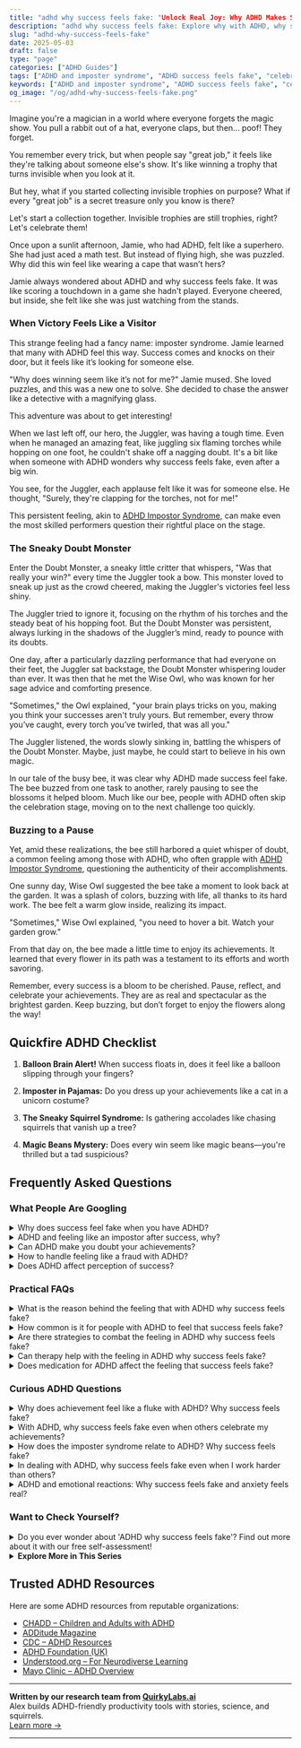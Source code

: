 ```yaml
---
title: "adhd why success feels fake: "Unlock Real Joy: Why ADHD Makes Success Feel Fake!"
description: "adhd why success feels fake: Explore why with ADHD, why success feels fake, and how to cherish your wins. Dive into a blog that understands and uplifts you, making every achievement truly yours."
slug: "adhd-why-success-feels-fake"
date: 2025-05-03
draft: false
type: "page"
categories: ["ADHD Guides"]
tags: ["ADHD and imposter syndrome", "ADHD success feels fake", "celebrating ADHD achievements", "invisible trophies ADHD", "understanding ADHD emotional themes", "ADHD adult success perception", "ADHD and self-doubt"]
keywords: ["ADHD and imposter syndrome", "ADHD success feels fake", "celebrating ADHD achievements", "invisible trophies ADHD", "understanding ADHD emotional themes", "ADHD adult success perception", "ADHD and self-doubt"]
og_image: "/og/adhd-why-success-feels-fake.png"
---
```


Imagine you're a magician in a world where everyone forgets the magic show. You pull a rabbit out of a hat, everyone claps, but then... poof! They forget. 

You remember every trick, but when people say "great job," it feels like they're talking about someone else's show. It's like winning a trophy that turns invisible when you look at it.

But hey, what if you started collecting invisible trophies on purpose? What if every "great job" is a secret treasure only you know is there?

Let's start a collection together. Invisible trophies are still trophies, right? Let's celebrate them!

Once upon a sunlit afternoon, Jamie, who had ADHD, felt like a superhero. She had just aced a math test. But instead of flying high, she was puzzled. Why did this win feel like wearing a cape that wasn’t hers?

Jamie always wondered about ADHD and why success feels fake. It was like scoring a touchdown in a game she hadn't played. Everyone cheered, but inside, she felt like she was just watching from the stands.

### When Victory Feels Like a Visitor

This strange feeling had a fancy name: imposter syndrome. Jamie learned that many with ADHD feel this way. Success comes and knocks on their door, but it feels like it’s looking for someone else.

"Why does winning seem like it’s not for me?" Jamie mused. She loved puzzles, and this was a new one to solve. She decided to chase the answer like a detective with a magnifying glass. 

This adventure was about to get interesting!

When we last left off, our hero, the Juggler, was having a tough time. Even when he managed an amazing feat, like juggling six flaming torches while hopping on one foot, he couldn't shake off a nagging doubt. It's a bit like when someone with ADHD wonders why success feels fake, even after a big win.

You see, for the Juggler, each applause felt like it was for someone else. He thought, "Surely, they're clapping for the torches, not for me!"

This persistent feeling, akin to [ADHD Impostor Syndrome](/pages/adhd-impostor-syndrome/), can make even the most skilled performers question their rightful place on the stage.

### The Sneaky Doubt Monster

Enter the Doubt Monster, a sneaky little critter that whispers, "Was that really your win?" every time the Juggler took a bow. This monster loved to sneak up just as the crowd cheered, making the Juggler's victories feel less shiny.

The Juggler tried to ignore it, focusing on the rhythm of his torches and the steady beat of his hopping foot. But the Doubt Monster was persistent, always lurking in the shadows of the Juggler’s mind, ready to pounce with its doubts.

One day, after a particularly dazzling performance that had everyone on their feet, the Juggler sat backstage, the Doubt Monster whispering louder than ever. It was then that he met the Wise Owl, who was known for her sage advice and comforting presence.

"Sometimes," the Owl explained, "your brain plays tricks on you, making you think your successes aren't truly yours. But remember, every throw you’ve caught, every torch you’ve twirled, that was all you."

The Juggler listened, the words slowly sinking in, battling the whispers of the Doubt Monster. Maybe, just maybe, he could start to believe in his own magic.

In our tale of the busy bee, it was clear why ADHD made success feel fake. The bee buzzed from one task to another, rarely pausing to see the blossoms it helped bloom. Much like our bee, people with ADHD often skip the celebration stage, moving on to the next challenge too quickly.

### Buzzing to a Pause

Yet, amid these realizations, the bee still harbored a quiet whisper of doubt, a common feeling among those with ADHD, who often grapple with [ADHD Impostor Syndrome](/pages/adhd-impostor-syndrome/), questioning the authenticity of their accomplishments.

One sunny day, Wise Owl suggested the bee take a moment to look back at the garden. It was a splash of colors, buzzing with life, all thanks to its hard work. The bee felt a warm glow inside, realizing its impact.

"Sometimes," Wise Owl explained, "you need to hover a bit. Watch your garden grow."

From that day on, the bee made a little time to enjoy its achievements. It learned that every flower in its path was a testament to its efforts and worth savoring.

Remember, every success is a bloom to be cherished. Pause, reflect, and celebrate your achievements. They are as real and spectacular as the brightest garden. Keep buzzing, but don’t forget to enjoy the flowers along the way!

## Quickfire ADHD Checklist

1. **Balloon Brain Alert!** When success floats in, does it feel like a balloon slipping through your fingers?

2. **Imposter in Pajamas:** Do you dress up your achievements like a cat in a unicorn costume?

3. **The Sneaky Squirrel Syndrome:** Is gathering accolades like chasing squirrels that vanish up a tree?

4. **Magic Beans Mystery:** Does every win seem like magic beans—you're thrilled but a tad suspicious?

## Frequently Asked Questions



### What People Are Googling

<details><summary>Why does success feel fake when you have ADHD?</summary><p>It's not uncommon to feel like success isn't quite real when you have ADHD, and it's okay to feel that way. This often stems from experiences of inconsistency in performance, where some days things go brilliantly and other days, not so much. This can lead to feelings of impostor syndrome, where your achievements might not feel entirely yours. Remember, your successes are genuinely deserved and a result of your unique strengths and hard work, even if your ADHD makes it tough to see that consistently.</p></details>
<details><summary>ADHD and feeling like an impostor after success, why?</summary><p>Absolutely, feeling like an impostor, especially after achieving something great, is quite common when you have ADHD. This often stems from years of experiencing inconsistent performance — acing some tasks unexpectedly and struggling with others that might seem simpler. It’s important to remember that this doesn’t diminish your accomplishments or your abilities. Celebrating your successes, big and small, and acknowledging the hard work you put into achieving them can help combat those impostor feelings. You're doing wonderfully, and your successes are truly deserved!</p></details>
<details><summary>Can ADHD make you doubt your achievements?</summary><p>Absolutely, it's quite common for folks with ADHD to doubt their achievements, a feeling sometimes referred to as "impostor syndrome." This can happen because ADHD can make it tricky to maintain consistent performance, and when you do succeed, you might attribute it to luck or external factors rather than your own abilities. Remember, your achievements are truly yours, and they reflect your hard work and talents, even if your brain tries to convince you otherwise sometimes. It’s helpful to keep a record of positive feedback and successes to remind yourself of your capabilities on tougher days.</p></details>
<details><summary>How to handle feeling like a fraud with ADHD?</summary><p>It's completely normal to struggle with feelings of being a fraud, especially when you have ADHD. Remember, these feelings, often known as imposter syndrome, can be a common response to the unique challenges ADHD brings to managing everyday tasks and long-term goals. A good start is to acknowledge your feelings without judgment and share them with trusted friends or a support group who understand. Also, consider keeping a success journal where you can regularly jot down your achievements, big or small, to visually remind yourself of your strengths and successes. This can help in grounding your self-perception in reality rather than self-doubt.</p></details>
<details><summary>Does ADHD affect perception of success?</summary><p>Absolutely, ADHD can influence how you perceive and experience success. Those with ADHD often find that their achievements might not feel as satisfying due to struggles with self-esteem or the constant pursuit of new goals. It's also common to overlook or downplay your victories because you're already focusing on the next challenge or coping with feelings of being overwhelmed. Remember, your successes are valid and worth celebrating, even if your brain tries to convince you otherwise. Taking a moment to acknowledge and savor your accomplishments can really help in painting a truer picture of your successes.</p></details>



### Practical FAQs

<details><summary>What is the reason behind the feeling that with ADHD why success feels fake?</summary><p>Ah, that feeling you're talking about is actually quite common among folks with ADHD, and it's often linked to something called "impostor syndrome." This happens when successes don't quite feel earned or genuine, despite clear evidence of your hard work and achievements. ADHD can sometimes make it hard to maintain a consistent performance, so when you do succeed, your brain might trick you into thinking it was just luck or a fluke. Remember, your successes are truly yours, built from your efforts and abilities, even if your brain tries to tell you otherwise. It's important to acknowledge and celebrate your achievements, no matter how big or small!</p></details>
<details><summary>How common is it for people with ADHD to feel that success feels fake?</summary><p>Absolutely, feeling like success is unearned or fake is quite common among individuals with ADHD, and it's often linked to something called "impostor syndrome." Many with ADHD struggle with consistent performance, thanks to varying focus and energy levels, which can sometimes lead to doubting their achievements when they do succeed. Remember, your successes are just as valid and deserved as anyone else's, even if your path to them looks a bit different. Embracing your unique approach can help combat those feelings of being an "impostor" and allow you to fully recognize and celebrate your accomplishments.</p></details>
<details><summary>Are there strategies to combat the feeling in ADHD why success feels fake?</summary><p>Absolutely! Feeling like your successes aren't quite real, often called "impostor syndrome," is common, but there are comforting ways to tackle it. One effective strategy is to keep a success journal. In this cozy little book, jot down your achievements, no matter how small they seem, and the positive feedback you receive. Over time, flipping through this journal can remind you of your real accomplishments and help validate your feelings of success. It’s like having a warm, reassuring chat with yourself about how far you’ve come!</p></details>
<details><summary>Can therapy help with the feeling in ADHD why success feels fake?</summary><p>Absolutely, therapy can be a wonderful tool in exploring and addressing those feelings of success feeling 'fake'—a sensation often described as "imposter syndrome" in ADHD. A skilled therapist can help you unpack why these feelings emerge and provide strategies to acknowledge and celebrate your achievements more authentically. They can also guide you in understanding your ADHD better, which can boost self-esteem and reduce feelings of fraudulence. It’s a gentle journey of self-discovery where you learn to embrace your successes as truly your own.</p></details>
<details><summary>Does medication for ADHD affect the feeling that success feels fake?</summary><p>Absolutely, that's a great question to ask! For many people with ADHD, feelings of success can sometimes be overshadowed by self-doubt or what’s often called "impostor syndrome." ADHD medications can help by improving focus and reducing impulsivity and distractibility, which may help you complete tasks more effectively and feel more assured in your accomplishments. However, it's also really valuable to work on building self-confidence through therapy, coaching, or support groups, which can complement the benefits of medication and help you genuinely celebrate your successes.</p></details>



### Curious ADHD Questions

<details><summary>Why does achievement feel like a fluke with ADHD? Why success feels fake?</summary><p>It's really common to feel that way, and you’re definitely not alone in this experience. Often, people with ADHD struggle with inconsistent performance—being able to do something really well one day and then struggling the next. This inconsistency can lead to feeling like your successes are just flukes rather than the result of hard work and talent. It’s also worth noting that many with ADHD have a harder time internalizing positive feedback due to low self-esteem or past experiences. Remember, your achievements are genuinely yours, and recognizing your own patterns can help embrace them more fully.</p></details>
<details><summary>With ADHD, why success feels fake even when others celebrate my achievements?</summary><p>It's really common to feel like this when you have ADHD, and you're not alone in those feelings. This sensation is often linked to something called "imposter syndrome," where despite evident successes, you might still feel like you're not truly deserving of the accolades. ADHD can sometimes make it hard to internalize achievements due to difficulties with self-esteem and a frequent internal narrative that might focus more on past struggles than current successes. Remember, your achievements are genuinely yours, and they are as real and deserved as anyone else's—sometimes, it just takes your self-perception a little time to catch up with reality!</p></details>
<details><summary>How does the imposter syndrome relate to ADHD? Why success feels fake?</summary><p>Absolutely, that feeling is quite common among folks with ADHD, and you're definitely not alone in this. Imposter syndrome, that sneaky feeling of not being quite "enough" despite achievements, often hits harder when you have ADHD. This could be because ADHD comes with challenges like inconsistency in performance and frequent self-doubt, which can make your successes feel more like flukes than real victories. Remember, each success you've achieved is genuinely deserved, built from your effort and skills, even if your brain tries to convince you otherwise sometimes.</p></details>
<details><summary>In dealing with ADHD, why success feels fake even when I work harder than others?</summary><p>It's not uncommon to feel like success isn't quite "real" when you're managing ADHD. This feeling often stems from the extra effort you have to put in just to align with what comes more easily to others, which can make achievements feel less like personal victories and more like finally meeting a standard. Remember, though, that the hard work and unique strategies you develop are incredibly valuable and genuinely worth celebrating. Your successes are absolutely real and a testament to your resilience and creativity, so allow yourself some credit for each victory, big or small.</p></details>
<details><summary>ADHD and emotional reactions: Why success feels fake and anxiety feels real?</summary><p>Absolutely, this is a common feeling among those with ADHD, and it's really understandable. ADHD can sometimes make it tricky to regulate emotions, which means your responses can feel more intense or less predictable. When you achieve something, your brain might not give you that big burst of positive feedback you expect, leading to feelings that your success isn't real or deserved. On the flip side, anxiety can feel all too real and immediate because it triggers a more noticeable reaction in your body and brain. It's important to recognize these patterns, so you can gently remind yourself that your achievements are valid and real, even if they don't feel that way in the moment.</p></details>



### Want to Check Yourself?

<details><summary>Do you ever wonder about 'ADHD why success feels fake'? Find out more about it with our free self-assessment!</summary><p>Absolutely, it's a common feeling for many with ADHD! When you experience successes, you might sometimes dismiss them as just luck or not recognize your own hard work in achieving them. This feeling is known as "imposter syndrome," and it's quite prevalent. Our free self-assessment can help you understand this experience better and offer strategies to embrace your successes fully. Why not give it a try and see how you can celebrate your achievements more confidently?</p></details>

<script type="application/ld+json">
{
  "@context": "https://schema.org",
  "@type": "FAQPage",
  "mainEntity": [
    {
      "@type": "Question",
      "name": "Why does success feel fake when you have ADHD?",
      "acceptedAnswer": {
        "@type": "Answer",
        "text": "It's not uncommon to feel like success isn't quite real when you have ADHD, and it's okay to feel that way. This often stems from experiences of inconsistency in performance, where some days things go brilliantly and other days, not so much. This can lead to feelings of impostor syndrome, where your achievements might not feel entirely yours. Remember, your successes are genuinely deserved and a result of your unique strengths and hard work, even if your ADHD makes it tough to see that consistently."
      }
    },
    {
      "@type": "Question",
      "name": "ADHD and feeling like an impostor after success, why?",
      "acceptedAnswer": {
        "@type": "Answer",
        "text": "Absolutely, feeling like an impostor, especially after achieving something great, is quite common when you have ADHD. This often stems from years of experiencing inconsistent performance \u2014 acing some tasks unexpectedly and struggling with others that might seem simpler. It\u2019s important to remember that this doesn\u2019t diminish your accomplishments or your abilities. Celebrating your successes, big and small, and acknowledging the hard work you put into achieving them can help combat those impostor feelings. You're doing wonderfully, and your successes are truly deserved!"
      }
    },
    {
      "@type": "Question",
      "name": "Can ADHD make you doubt your achievements?",
      "acceptedAnswer": {
        "@type": "Answer",
        "text": "Absolutely, it's quite common for folks with ADHD to doubt their achievements, a feeling sometimes referred to as \"impostor syndrome.\" This can happen because ADHD can make it tricky to maintain consistent performance, and when you do succeed, you might attribute it to luck or external factors rather than your own abilities. Remember, your achievements are truly yours, and they reflect your hard work and talents, even if your brain tries to convince you otherwise sometimes. It\u2019s helpful to keep a record of positive feedback and successes to remind yourself of your capabilities on tougher days."
      }
    },
    {
      "@type": "Question",
      "name": "How to handle feeling like a fraud with ADHD?",
      "acceptedAnswer": {
        "@type": "Answer",
        "text": "It's completely normal to struggle with feelings of being a fraud, especially when you have ADHD. Remember, these feelings, often known as imposter syndrome, can be a common response to the unique challenges ADHD brings to managing everyday tasks and long-term goals. A good start is to acknowledge your feelings without judgment and share them with trusted friends or a support group who understand. Also, consider keeping a success journal where you can regularly jot down your achievements, big or small, to visually remind yourself of your strengths and successes. This can help in grounding your self-perception in reality rather than self-doubt."
      }
    },
    {
      "@type": "Question",
      "name": "Does ADHD affect perception of success?",
      "acceptedAnswer": {
        "@type": "Answer",
        "text": "Absolutely, ADHD can influence how you perceive and experience success. Those with ADHD often find that their achievements might not feel as satisfying due to struggles with self-esteem or the constant pursuit of new goals. It's also common to overlook or downplay your victories because you're already focusing on the next challenge or coping with feelings of being overwhelmed. Remember, your successes are valid and worth celebrating, even if your brain tries to convince you otherwise. Taking a moment to acknowledge and savor your accomplishments can really help in painting a truer picture of your successes."
      }
    }
  ]
}
</script>
<script type="application/ld+json">
{
  "@context": "https://schema.org",
  "@type": "Article",
  "author": {
    "@type": "Person",
    "name": "QuirkyLabs",
    "url": "https://quirkylabs.ai/about"
  },
  "headline": "adhd why success feels fake: \"Unlock Real Joy: Why ADHD Makes Success Feel Fake!\"",
  "mainEntityOfPage": "https://blog.quirkylabs.ai/pages/adhd-why-success-feels-fake/",
  "datePublished": "2025-05-03"
}
</script>
<script type="application/ld+json">
{
  "@context": "https://schema.org",
  "@type": "BreadcrumbList",
  "itemListElement": [
    {
      "@type": "ListItem",
      "position": 1,
      "name": "Home",
      "item": "https://quirkylabs.ai/"
    },
    {
      "@type": "ListItem",
      "position": 2,
      "name": "Blog",
      "item": "https://blog.quirkylabs.ai/"
    },
    {
      "@type": "ListItem",
      "position": 3,
      "name": "adhd why success feels fake: \"Unlock Real Joy: Why ADHD Makes Success Feel Fake!\"",
      "item": "https://blog.quirkylabs.ai/pages/adhd-why-success-feels-fake/"
    }
  ]
}
</script>

<details>
<summary><strong>Explore More in This Series</strong></summary>

- [Adhd Secret Anxiety](/pages/adhd-secret-anxiety/)
- [Adhd Performative Productivity](/pages/adhd-performative-productivity/)
- [Adhd Working Hard To Fit In](/pages/adhd-working-hard-to-fit-in/)
- [Adhd Impostor Syndrome](/pages/adhd-impostor-syndrome/)
- [Adhd Feel Like A Fraud](/pages/adhd-feel-like-a-fraud/)
- [Adhd Overexplaining Yourself](/pages/adhd-overexplaining-yourself/)
- [Adhd Self Sabotage](/pages/adhd-self-sabotage/)
- [Adhd People Pleasing](/pages/adhd-people-pleasing/)
</details>



## Trusted ADHD Resources

Here are some ADHD resources from reputable organizations:

- [CHADD – Children and Adults with ADHD](https://chadd.org)
- [ADDitude Magazine](https://www.additudemag.com)
- [CDC – ADHD Resources](https://www.cdc.gov/ncbddd/adhd)
- [ADHD Foundation (UK)](https://www.adhdfoundation.org.uk)
- [Understood.org – For Neurodiverse Learning](https://www.understood.org)
- [Mayo Clinic – ADHD Overview](https://www.mayoclinic.org/diseases-conditions/adhd)


---

**Written by our research team from [QuirkyLabs.ai](https://quirkylabs.ai)**  
Alex builds ADHD-friendly productivity tools with stories, science, and squirrels.  
[Learn more →](https://quirkylabs.ai)

---